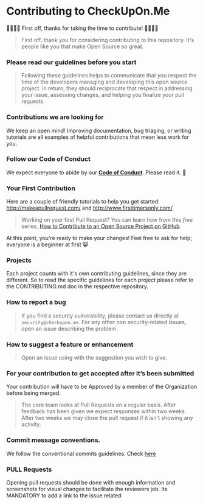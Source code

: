 # Contributing to CheckUpOn.Me

🎉🚀🙌🏻 First off, thanks for taking the time to contribute! 🙌🏻🚀🎉

> First off, thank you for considering contributing to this repository. It's people like you that make Open Source so great.

### Please read our guidelines before you start

> Following these guidelines helps to communicate that you respect the time of the developers managing and developing this open source project. In return, they should reciprocate that respect in addressing your issue, assessing changes, and helping you finalize your pull requests.

### Contributions we are looking for

We keep an open mind! Improving documentation, bug triaging, or writing tutorials are all examples of helpful contributions that mean less work for you.

### Follow our Code of Conduct

We expect everyone to abide by our [**Code of Conduct**](CODE_OF_CONDUCT.md). Please read it. 🤝

### Your First Contribution

Here are a couple of friendly tutorials to help you get started: http://makeapullrequest.com/ and http://www.firsttimersonly.com/

> Working on your first Pull Request? You can learn how from this _free_ series, [How to Contribute to an Open Source Project on GitHub](https://egghead.io/series/how-to-contribute-to-an-open-source-project-on-github).

At this point, you're ready to make your changes! Feel free to ask for help; everyone is a beginner at first :smile_cat:

### Projects

Each project counts with it's own contributing guidelines, since they are different.
So to read the specific guidelines for each project please refer to the CONTRIBUTING.md doc in the respective repository.

### How to report a bug

> If you find a security vulnerability, please contact us directly at `security@checkupon.me`.
> For any other non security-related issues, open an issue describing the problem.

### How to suggest a feature or enhancement

> Open an issue using with the suggestion you wish to give.

### For your contribution to get accepted after it’s been submitted

Your contribution will have to be Approved by a member of the Organization before being merged.

> The core team looks at Pull Requests on a regular basis.
> After feedback has been given we expect responses within two weeks. After two weeks we may close the pull request if it isn't showing any activity.

### Commit message conventions.

We follow the conventional commits guidelines. Check [here](https://www.conventionalcommits.org/en/v1.0.0/)

### PULL Requests

Opening pull requests should be done with enough information and screenshots for visual changes to facilitate the reviewers job. Its MANDATORY to add a link to the issue related
